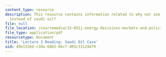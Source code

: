 ```yaml
---
content_type: resource
description: This resource contains information related to why not use american coal
  instead of saudi oil?
file: null
file_location: /coursemedia/15-031j-energy-decisions-markets-and-policies-spring-2012/49e133edc10a68b566c7d05c31124d79_MIT15_031JS12_Saud_Oil_Cse.pdf
file_type: application/pdf
resourcetype: Document
title: 'Lecture 3 Reading: Saudi Oil Case'
uid: 49e133ed-c10a-68b5-66c7-d05c31124d79
---
```

